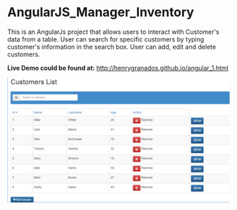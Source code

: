 # AngularJS_Manager_Inventory

This is an AngularJs project that allows users to interact with Customer's data from a table. User can search for specific customers by typing customer's information in the search box. User can add, edit and delete customers. 

**Live Demo could be found at:** http://henrygranados.github.io/angular_1.html

![alt tag](https://github.com/henrygranados/AngularJS_Manager_Inventory/blob/master/images/angularjs.png)

